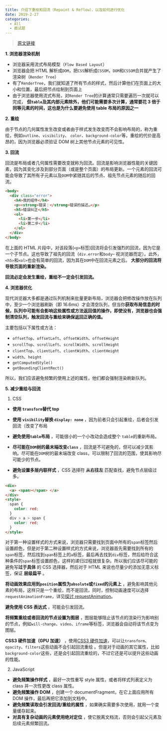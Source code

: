 ```yaml
---
title: 介绍下重绘和回流（Repaint & Reflow），以及如何进行优化
date: 2019-2-27
categories:
  - All
  - 面试题
---
```


> [原文链接](https://github.com/Advanced-Frontend/Daily-Interview-Question/issues/24)

**1. 浏览器渲染机制**

- 浏览器采用流式布局模型（`Flow Based Layout`）
- 浏览器会把 HTML 解析成`DOM`，把`CSS`解析成`CSSOM`，`DOM`和`CSSOM`合并就产生了渲染树（`Render Tree`）
- 有了`RenderTree`，我们就知道了所有节点的样式，然后计算他们在页面上的大小和位置，最后把节点绘制到页面上
- 由于浏览器使用流式布局，对`Render Tree`的计算通常只需要遍历一次就可以完成， **但`table`及其内部元素除外，他们可能需要多次计算，通常要花 3 倍于同等元素的时间，这也是为什么要避免使用 table 布局的原因之一**

**2. 重绘**

由于节点的几何属性发生改变或者由于样式发生改变而不会影响布局的，称为重绘，例如`outline`、`visibility`、 `color`、`background-color`等，重绘的代价是高昂的，因为浏览器必须验证 DOM 树上其他节点元素的可见性。

**3. 回流**

回流是布局或者几何属性需要改变就称为回流。回流是影响浏览器性能的关键因素，因为其变化涉及到部分页面（或是整个页面）的布局更新。一个元素的回流可能会导致了其所有子元素以及`DOM`中紧随其后的节点、祖先节点元素的随后的回流。

```html
<body>
  <div class="error">
    <h4>我的组件</h4>
    <p><strong>错误：</strong>错误的描述…</p>
    <h5>错误纠正</h5>
    <ol>
      <li>第一步</li>
      <li>第二步</li>
    </ol>
  </div>
</body>
```

在上面的 HTML 片段中，对该段落(`<p>`标签)回流将会引发强烈的回流，因为它是一个子节点。这也导致了祖先的回流（`div.error`和`body`– 视浏览器而定）。此外，`<h5>`和`<ol>`也会有简单的回流，因为其在`DOM`中在回流元素之后。 **大部分的回流将导致页面的重新渲染。**

**回流必定会发生重绘，重绘不一定会引发回流。**

**4. 浏览器优化**

现代浏览器大多都是通过队列机制来批量更新布局，浏览器会把修改操作放在队列中，至少一个浏览器刷新（即 16.6ms）才会清空队列，但当你**获取布局信息的时候，队列中可能有会影响这些属性或方法返回值的操作，即使没有，浏览器也会强制清空队列，触发回流与重绘来确保返回正确的值。**

主要包括以下属性或方法：

- `offsetTop`、`offsetLeft`、`offsetWidth`、`offsetHeight`
- `scrollTop`、`scrollLeft`、`scrollWidth`、`scrollHeight`
- `clientTop`、`clientLeft`、`clientWidth`、`clientHeight`
- `width`、`height`
- `getComputedStyle()`
- `getBoundingClientRect()`

所以，我们应该避免频繁的使用上述的属性，他们都会强制渲染刷新队列。

**5. 减少重绘与回流**

1. CSS

- **使用 `transform`替代 top**

- **使用 `visibility`替换 `display: none`** ，因为前者只会引起重绘，后者会引发回流（改变了布局

- **避免使用`table`布局** ，可能很小的一个小改动会造成整个 `table`的重新布局。

- **尽可能在`DOM`树的最末端改变`class`** ，回流是不可避免的，但可以减少其影响。尽可能在`DOM`树的最末端改变 class，可以限制了回流的范围，使其影响尽可能少的节点。

- **避免设置多层内联样式** ，CSS 选择符 **从右往左** 匹配查找，避免节点层级过多。

```html
<div>
  <a> <span></span> </a>
</div>
<style>
  span {
    color: red;
  }
  div > a > span {
    color: red;
  }
</style>
```

对于第一种设置样式的方式来说，浏览器只需要找到页面中所有的`span`标签然后设置颜色，但是对于第二种设置样式的方式来说，浏览器首先需要找到所有的 `span`标签，然后找到`span`标签上的`a`标签，最后再去找到`div`标签，然后给符合这种条件的`span`标签设置颜色，这样的递归过程就很复杂。所以我们应该尽可能的避免写**过于具体** 的 CSS 选择器，然后对于 HTML 来说也尽量少的添加无意义标签，保证 **层级扁平** 。

**将动画效果应用到`position`属性为`absolute`或`fixed`的元素上** ，避免影响其他元素的布局，这样只是一个重绘，而不是回流，同时，控制动画速度可以选择 `requestAnimationFrame`，详见[探讨 requestAnimation](https://github.com/sisterAn/blog/issues/30ues/30)。

**避免使用 CSS 表达式** ，可能会引发回流。

**将频繁重绘或者回流的节点设置为图层** ，图层能够阻止该节点的渲染行为影响别的节点，例如`will-change`、`video`、`iframe`等标签，浏览器会自动将该节点变为图层。

**CSS3 硬件加速（GPU 加速）** ，使用[CSS3 硬件加速](https://www.w3cplus.com/css3/introduction-to-hardware-acceleration-css-animations.html)，可以让`transform`、`opacity`、`filters`这些动画不会引起回流重绘 。但是对于动画的其它属性，比如`background-color`这些，还是会引起回流重绘的，不过它还是可以提升这些动画的性能。

2. JavaScript

- **避免频繁操作样式** ，最好一次性重写 style 属性，或者将样式列表定义为 class 并一次性更改 class 属性。
- **避免频繁操作 DOM** ，创建一个 documentFragment，在它上面应用所有 DOM 操作，最后再把它添加到文档中。
- **避免频繁读取会引发回流/重绘的属性** ，如果确实需要多次使用，就用一个变量缓存起来。
- **对具有复杂动画的元素使用绝对定位** ，使它脱离文档流，否则会引起父元素及后续元素频繁回流。

